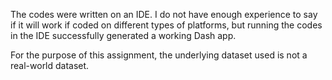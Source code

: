 The codes were written on an IDE. I do not have enough experience to say if it will work if coded on different types of platforms, but running the codes in the IDE successfully generated a working Dash app.

For the purpose of this assignment, the underlying dataset used is not a real-world dataset. 
